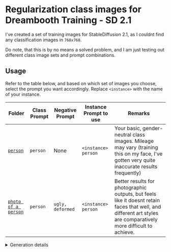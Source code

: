 # Regularization class images for Dreambooth Training - SD 2.1
I've created a set of training images for StableDiffusion 2.1, as I couldnt find any classification images in `768x768`.

Do note, that this is by no means a solved problem, and I am just testing out different class image sets and prompt combinations.
> 
## Usage
Refer to the table below, and based on which set of images you choose, select the prompt you want accordingly. Replace `<instance>` with the name of your instance.

|Folder		|Class Prompt	|Negative Prompt	|Instance Prompt to use	|Remarks	|
|------		|---			|---				|---					|---		|
|[`person`](/person/)	|`person`		|None				|`<instance> person`	|Your basic, gender-neutral class images. Mileage may vary (training this on my face, I've gotten very quite inaccurate results frequently)|
|[`photo of a person`](/photo%20of%20a%20person/)|`person`|`ugly, deformed`|`<instance> person`	|Better results for photographic outputs, but feels like it doesnt retain faces that well, and different art styles are comparatively more difficult to achieve.

<details><summary>Generation details</summary>
<p>

## Generation details for class images

|Class		            |Sampler	|Steps	|CFG Scale	|
|------		            |---		|---	|---		|
|`person`	            |`DDIM`		|`40`	|`7`		|
|`photo of a person`	|`DDIM`		|`40`	|`7`		|

</p>
</details>